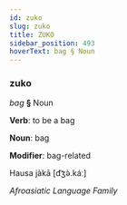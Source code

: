 ```yaml
---
id: zuko
slug: zuko
title: ZUKO
sidebar_position: 493
hoverText: bag § Noun
---
```


### zuko

*bag* **§** Noun

**Verb**: to be a bag

**Noun**: bag

**Modifier**: bag-related

Hausa jàkā [d͡ʒə̀.káː]

*Afroasiatic Language Family*